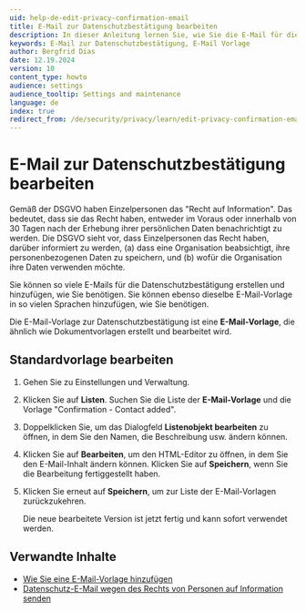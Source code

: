 ```yaml
---
uid: help-de-edit-privacy-confirmation-email
title: E-Mail zur Datenschutzbestätigung bearbeiten
description: In dieser Anleitung lernen Sie, wie Sie die E-Mail für die Datenschutzbestätigung bearbeiten können.
keywords: E-Mail zur Datenschutzbestätigung, E-Mail Vorlage
author: Bergfrid Dias
date: 12.19.2024
version: 10
content_type: howto
audience: settings
audience_tooltip: Settings and maintenance
language: de
index: true
redirect_from: /de/security/privacy/learn/edit-privacy-confirmation-email
---
```


# E-Mail zur Datenschutzbestätigung bearbeiten

Gemäß der DSGVO haben Einzelpersonen das "Recht auf Information". Das bedeutet, dass sie das Recht haben, entweder im Voraus oder innerhalb von 30 Tagen nach der Erhebung ihrer persönlichen Daten benachrichtigt zu werden. Die DSGVO sieht vor, dass Einzelpersonen das Recht haben, darüber informiert zu werden, (a) dass eine Organisation beabsichtigt, ihre personenbezogenen Daten zu speichern, und (b) wofür die Organisation ihre Daten verwenden möchte.

Sie können so viele E-Mails für die Datenschutzbestätigung erstellen und hinzufügen, wie Sie benötigen. Sie können ebenso dieselbe E-Mail-Vorlage in so vielen Sprachen hinzufügen, wie Sie benötigen.

Die E-Mail-Vorlage zur Datenschutzbestätigung ist eine **E-Mail-Vorlage**, die ähnlich wie Dokumentvorlagen erstellt und bearbeitet wird.

## Standardvorlage bearbeiten

1. Gehen Sie zu Einstellungen und Verwaltung.

1. Klicken Sie auf **Listen**. Suchen Sie die Liste der **E-Mail-Vorlage** und die Vorlage "Confirmation - Contact added".

1. Doppelklicken Sie, um das Dialogfeld **Listenobjekt bearbeiten** zu öffnen, in dem Sie den Namen, die Beschreibung usw. ändern können.

1. Klicken Sie auf **Bearbeiten**, um den HTML-Editor zu öffnen, in dem Sie den E-Mail-Inhalt ändern können. Klicken Sie auf **Speichern**, wenn Sie die Bearbeitung fertiggestellt haben.

1. Klicken Sie erneut auf **Speichern**, um zur Liste der E-Mail-Vorlagen zurückzukehren.

    Die neue bearbeitete Version ist jetzt fertig und kann sofort verwendet werden.

## Verwandte Inhalte

* [Wie Sie eine E-Mail-Vorlage hinzufügen][1]
* [Datenschutz-E-Mail wegen des Rechts von Personen auf Information senden][2]

<!-- Referenced links -->
[1]: ../../../admin/lists/learn/add-email-template.md
[2]: ../learn/send-privacy-confirmation-email.md

<!-- Referenced images -->
